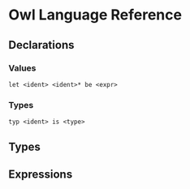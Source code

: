 # Owl Language Reference

## Declarations

### Values

    let <ident> <ident>* be <expr>

### Types

    typ <ident> is <type>

## Types

## Expressions

